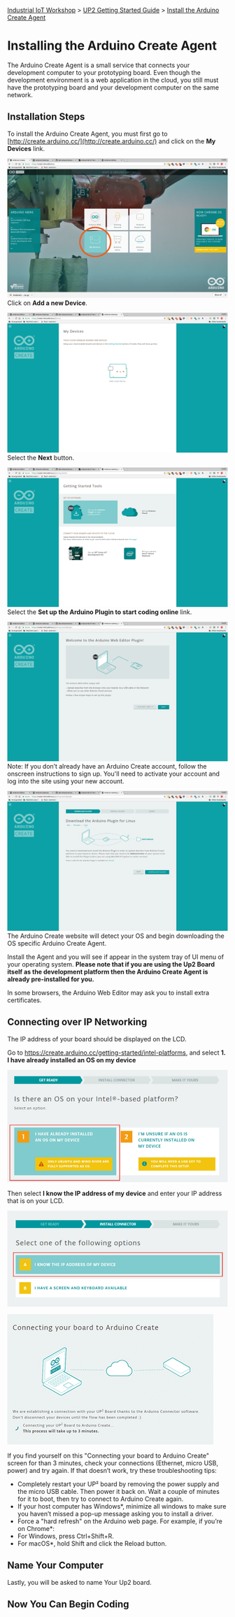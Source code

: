 [Industrial IoT Workshop](https://github.com/SSG-DRD-IOT/Industrial-IoT-Workshop) > [UP2 Getting Started Guide](README.md) > [Install the Arduino Create Agent](setup-arduino-create-agent.md)

# Installing the Arduino Create Agent

The Arduino Create Agent is a small service that connects your development computer to your prototyping board. Even though the development environment is a web application in the cloud, you still must have the prototyping board and your development computer on the same network.

## Installation Steps
To install the Arduino Create Agent, you must first go to [http://create.arduino.cc/](http://create.arduino.cc/) and click on the **My Devices** link.

![](./images/arduino-create-agent/1c.png) Click on **Add a new Device**.

![](./images/arduino-create-agent/2.png) Select the **Next** button.

![](./images/arduino-create-agent/3.png) Select the **Set up the Arduino Plugin to start coding online** link.

![](./images/arduino-create-agent/4.png) Note:  If you don’t already have an Arduino Create account, follow the onscreen instructions to sign up. You'll need to activate your account and log into the site using your new account.

![](./images/arduino-create-agent/5.png) The Arduino Create website will detect your OS and begin downloading the OS specific Arduino Create Agent.

Install the Agent and you will see if appear in the system tray of UI menu of your operating system. **Please note that if you are using the Up2 Board itself as the development platform then the Arduino Create Agent is already pre-installed for you.**

In some browsers, the Arduino Web Editor may ask you to install extra certificates. 

## Connecting over IP Networking
The IP address of your board should be displayed on the LCD.

Go to https://create.arduino.cc/getting-started/intel-platforms, and select **1. I have already installed an OS on my device**

![](./images/arduino-create-agent/6.jpg)

Then select **I know the IP address of my device** and enter your IP address that is on your LCD.

![](./images/arduino-create-agent/7.jpg)

![](./images/arduino-create-agent/8.png)

If you find yourself on this "Connecting your board to Arduino Create" screen for than 3 minutes, check your connections (Ethernet, micro USB, power) and try again.  If that doesn’t work, try these troubleshooting tips:

* Completely restart your UP² board by removing the power supply and the micro USB cable. Then power it back on. Wait a couple of minutes for it to boot, then try to connect to Arduino Create again.
* If your host computer has Windows*, minimize all windows to make sure you haven’t missed a pop-up message asking you to install a driver.
* Force a "hard refresh" on the Arduino web page. For example, if you’re on Chrome*:
* For Windows, press Ctrl+Shift+R.
* For macOS*, hold Shift and click the Reload button.

## Name Your Computer
Lastly, you will be asked to name Your Up2 board.

## Now You Can Begin Coding
